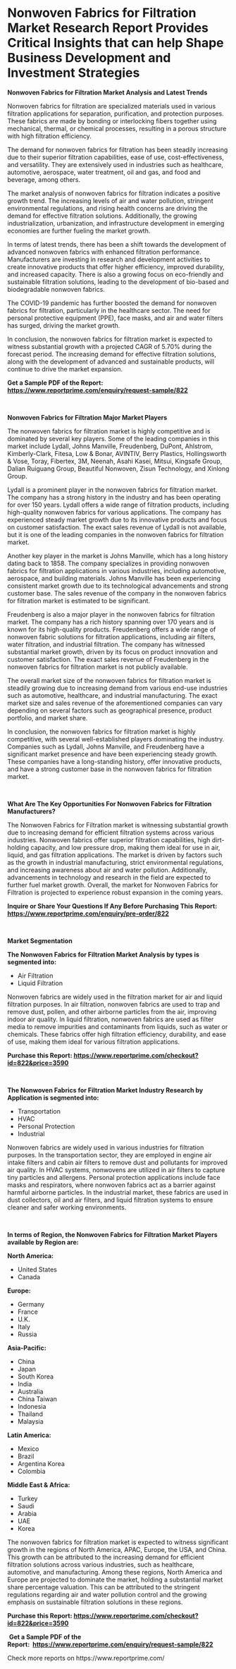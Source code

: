 <p><h1>Nonwoven Fabrics for Filtration Market Research Report Provides Critical Insights that can help Shape Business Development and Investment Strategies</h1></p><p><strong>Nonwoven Fabrics for Filtration Market Analysis and Latest Trends</strong></p>
<p><p>Nonwoven fabrics for filtration are specialized materials used in various filtration applications for separation, purification, and protection purposes. These fabrics are made by bonding or interlocking fibers together using mechanical, thermal, or chemical processes, resulting in a porous structure with high filtration efficiency.</p><p>The demand for nonwoven fabrics for filtration has been steadily increasing due to their superior filtration capabilities, ease of use, cost-effectiveness, and versatility. They are extensively used in industries such as healthcare, automotive, aerospace, water treatment, oil and gas, and food and beverage, among others.</p><p>The market analysis of nonwoven fabrics for filtration indicates a positive growth trend. The increasing levels of air and water pollution, stringent environmental regulations, and rising health concerns are driving the demand for effective filtration solutions. Additionally, the growing industrialization, urbanization, and infrastructure development in emerging economies are further fueling the market growth.</p><p>In terms of latest trends, there has been a shift towards the development of advanced nonwoven fabrics with enhanced filtration performance. Manufacturers are investing in research and development activities to create innovative products that offer higher efficiency, improved durability, and increased capacity. There is also a growing focus on eco-friendly and sustainable filtration solutions, leading to the development of bio-based and biodegradable nonwoven fabrics.</p><p>The COVID-19 pandemic has further boosted the demand for nonwoven fabrics for filtration, particularly in the healthcare sector. The need for personal protective equipment (PPE), face masks, and air and water filters has surged, driving the market growth.</p><p>In conclusion, the nonwoven fabrics for filtration market is expected to witness substantial growth with a projected CAGR of 5.70% during the forecast period. The increasing demand for effective filtration solutions, along with the development of advanced and sustainable products, will continue to drive the market expansion.</p></p>
<p><strong>Get a Sample PDF of the Report:&nbsp; <a href="https://www.reportprime.com/enquiry/request-sample/822">https://www.reportprime.com/enquiry/request-sample/822</a></strong></p>
<p>&nbsp;</p>
<p><strong>Nonwoven Fabrics for Filtration Major Market Players</strong></p>
<p><p>The nonwoven fabrics for filtration market is highly competitive and is dominated by several key players. Some of the leading companies in this market include Lydall, Johns Manville, Freudenberg, DuPont, Ahlstrom, Kimberly-Clark, Fitesa, Low & Bonar, AVINTIV, Berry Plastics, Hollingsworth & Vose, Toray, Fibertex, 3M, Neenah, Asahi Kasei, Mitsui, Kingsafe Group, Dalian Ruiguang Group, Beautiful Nonwoven, Zisun Technology, and Xinlong Group.</p><p>Lydall is a prominent player in the nonwoven fabrics for filtration market. The company has a strong history in the industry and has been operating for over 150 years. Lydall offers a wide range of filtration products, including high-quality nonwoven fabrics for various applications. The company has experienced steady market growth due to its innovative products and focus on customer satisfaction. The exact sales revenue of Lydall is not available, but it is one of the leading companies in the nonwoven fabrics for filtration market.</p><p>Another key player in the market is Johns Manville, which has a long history dating back to 1858. The company specializes in providing nonwoven fabrics for filtration applications in various industries, including automotive, aerospace, and building materials. Johns Manville has been experiencing consistent market growth due to its technological advancements and strong customer base. The sales revenue of the company in the nonwoven fabrics for filtration market is estimated to be significant.</p><p>Freudenberg is also a major player in the nonwoven fabrics for filtration market. The company has a rich history spanning over 170 years and is known for its high-quality products. Freudenberg offers a wide range of nonwoven fabric solutions for filtration applications, including air filters, water filtration, and industrial filtration. The company has witnessed substantial market growth, driven by its focus on product innovation and customer satisfaction. The exact sales revenue of Freudenberg in the nonwoven fabrics for filtration market is not publicly available.</p><p>The overall market size of the nonwoven fabrics for filtration market is steadily growing due to increasing demand from various end-use industries such as automotive, healthcare, and industrial manufacturing. The exact market size and sales revenue of the aforementioned companies can vary depending on several factors such as geographical presence, product portfolio, and market share.</p><p>In conclusion, the nonwoven fabrics for filtration market is highly competitive, with several well-established players dominating the industry. Companies such as Lydall, Johns Manville, and Freudenberg have a significant market presence and have been experiencing steady growth. These companies have a long-standing history, offer innovative products, and have a strong customer base in the nonwoven fabrics for filtration market.</p></p>
<p>&nbsp;</p>
<p><strong>What Are The Key Opportunities For Nonwoven Fabrics for Filtration Manufacturers?</strong></p>
<p><p>The Nonwoven Fabrics for Filtration market is witnessing substantial growth due to increasing demand for efficient filtration systems across various industries. Nonwoven fabrics offer superior filtration capabilities, high dirt-holding capacity, and low pressure drop, making them ideal for use in air, liquid, and gas filtration applications. The market is driven by factors such as the growth in industrial manufacturing, strict environmental regulations, and increasing awareness about air and water pollution. Additionally, advancements in technology and research in the field are expected to further fuel market growth. Overall, the market for Nonwoven Fabrics for Filtration is projected to experience robust expansion in the coming years.</p></p>
<p><strong>Inquire or Share Your Questions If Any Before Purchasing This Report: <a href="https://www.reportprime.com/enquiry/pre-order/822">https://www.reportprime.com/enquiry/pre-order/822</a></strong></p>
<p>&nbsp;</p>
<p><strong>Market Segmentation</strong></p>
<p><strong>The Nonwoven Fabrics for Filtration Market Analysis by types is segmented into:</strong></p>
<p><ul><li>Air Filtration</li><li>Liquid Filtration</li></ul></p>
<p><p>Nonwoven fabrics are widely used in the filtration market for air and liquid filtration purposes. In air filtration, nonwoven fabrics are used to trap and remove dust, pollen, and other airborne particles from the air, improving indoor air quality. In liquid filtration, nonwoven fabrics are used as filter media to remove impurities and contaminants from liquids, such as water or chemicals. These fabrics offer high filtration efficiency, durability, and ease of use, making them ideal for various filtration applications.</p></p>
<p><strong>Purchase this Report:&nbsp;<a href="https://www.reportprime.com/checkout?id=822&price=3590">https://www.reportprime.com/checkout?id=822&price=3590</a></strong></p>
<p>&nbsp;</p>
<p><strong>The Nonwoven Fabrics for Filtration Market Industry Research by Application is segmented into:</strong></p>
<p><ul><li>Transportation</li><li>HVAC</li><li>Personal Protection</li><li>Industrial</li></ul></p>
<p><p>Nonwoven fabrics are widely used in various industries for filtration purposes. In the transportation sector, they are employed in engine air intake filters and cabin air filters to remove dust and pollutants for improved air quality. In HVAC systems, nonwovens are utilized in air filters to capture tiny particles and allergens. Personal protection applications include face masks and respirators, where nonwoven fabrics act as a barrier against harmful airborne particles. In the industrial market, these fabrics are used in dust collectors, oil and air filters, and liquid filtration systems to ensure cleaner and safer working environments.</p></p>
<p>&nbsp;</p>
<p><strong>In terms of Region, the Nonwoven Fabrics for Filtration Market Players available by Region are:</strong></p>
<p>
    <p> <strong> North America: </strong>
        <ul>
            <li>United States</li>
            <li>Canada</li>
        </ul>
        </p> 
    <p> <strong> Europe: </strong>
        <ul>
            <li>Germany</li>
            <li>France</li>
            <li>U.K.</li>
            <li>Italy</li>
            <li>Russia</li>
        </ul>
        </p> 
    <p> <strong> Asia-Pacific: </strong>
        <ul>
            <li>China</li>
            <li>Japan</li>
            <li>South Korea</li>
            <li>India</li>
            <li>Australia</li>
            <li>China Taiwan</li>
            <li>Indonesia</li>
            <li>Thailand</li>
            <li>Malaysia</li>
        </ul>
        </p> 
    <p> <strong> Latin America: </strong>
        <ul>
            <li>Mexico</li>
            <li>Brazil</li>
            <li>Argentina Korea</li>
            <li>Colombia</li>
        </ul>
        </p> 
    <p> <strong> Middle East & Africa: </strong>
        <ul>
            <li>Turkey</li>
            <li>Saudi</li>
            <li>Arabia</li>
            <li>UAE</li>
            <li>Korea</li>
        </ul>
    </p>
    </p>
<p><p>The nonwoven fabrics for filtration market is expected to witness significant growth in the regions of North America, APAC, Europe, the USA, and China. This growth can be attributed to the increasing demand for efficient filtration solutions across various industries, such as healthcare, automotive, and manufacturing. Among these regions, North America and Europe are projected to dominate the market, holding a substantial market share percentage valuation. This can be attributed to the stringent regulations regarding air and water pollution control and the growing emphasis on sustainable filtration solutions in these regions.</p></p>
<p><strong>Purchase this Report: <a href="https://www.reportprime.com/checkout?id=822&price=3590">https://www.reportprime.com/checkout?id=822&price=3590</a></strong></p>
<p>&nbsp;<strong>Get a Sample PDF of the Report:&nbsp;&nbsp;<a href="https://www.reportprime.com/enquiry/request-sample/822">https://www.reportprime.com/enquiry/request-sample/822</a></strong></p>
<p><strong></strong></p>
<p>Check more reports on https://www.reportprime.com/</p>
